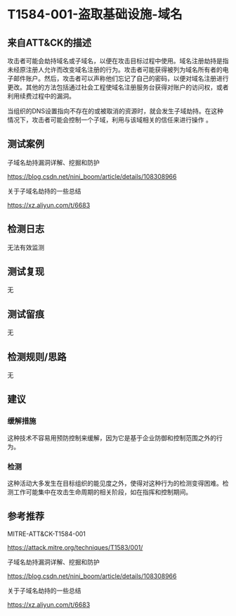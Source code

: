 # T1584-001-盗取基础设施-域名

## 来自ATT&CK的描述

攻击者可能会劫持域名或子域名，以便在攻击目标过程中使用。域名注册劫持是指未经原注册人允许而改变域名注册的行为。攻击者可能获得被列为域名所有者的电子邮件账户。然后，攻击者可以声称他们忘记了自己的密码，以便对域名注册进行更改。其他的方法包括通过社会工程使域名注册服务台获得对账户的访问权，或者利用续费过程中的漏洞。

当组织的DNS设置指向不存在的或被取消的资源时，就会发生子域劫持。在这种情况下，攻击者可能会控制一个子域，利用与该域相关的信任来进行操作 。

## 测试案例

子域名劫持漏洞详解、挖掘和防护

<https://blog.csdn.net/nini_boom/article/details/108308966>

关于子域名劫持的一些总结

<https://xz.aliyun.com/t/6683>

## 检测日志

无法有效监测

## 测试复现

无

## 测试留痕

无

## 检测规则/思路

无

## 建议

### 缓解措施

这种技术不容易用预防控制来缓解，因为它是基于企业防御和控制范围之外的行为。

### 检测

这种活动大多发生在目标组织的能见度之外，使得对这种行为的检测变得困难。检测工作可能集中在攻击生命周期的相关阶段，如在指挥和控制期间。

## 参考推荐

MITRE-ATT&CK-T1584-001

<https://attack.mitre.org/techniques/T1583/001/>

子域名劫持漏洞详解、挖掘和防护

<https://blog.csdn.net/nini_boom/article/details/108308966>

关于子域名劫持的一些总结

<https://xz.aliyun.com/t/6683>
